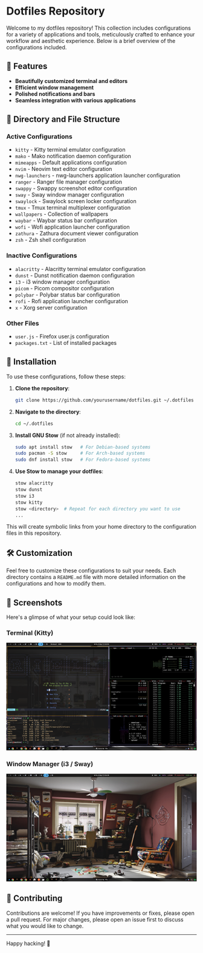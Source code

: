 # Dotfiles Repository

Welcome to my dotfiles repository! This collection includes configurations for a variety of applications and tools, meticulously crafted to enhance your workflow and aesthetic experience. Below is a brief overview of the configurations included.

## 🌟 Features

- **Beautifully customized terminal and editors**
- **Efficient window management**
- **Polished notifications and bars**
- **Seamless integration with various applications**

## 📂 Directory and File Structure

### Active Configurations

- `kitty` - Kitty terminal emulator configuration
- `mako` - Mako notification daemon configuration
- `mimeapps` - Default applications configuration
- `nvim` - Neovim text editor configuration
- `nwg-launchers` - nwg-launchers application launcher configuration
- `ranger` - Ranger file manager configuration
- `swappy` - Swappy screenshot editor configuration
- `sway` - Sway window manager configuration
- `swaylock` - Swaylock screen locker configuration
- `tmux` - Tmux terminal multiplexer configuration
- `wallpapers` - Collection of wallpapers
- `waybar` - Waybar status bar configuration
- `wofi` - Wofi application launcher configuration
- `zathura` - Zathura document viewer configuration
- `zsh` - Zsh shell configuration

### Inactive Configurations

- `alacritty` - Alacritty terminal emulator configuration
- `dunst` - Dunst notification daemon configuration
- `i3` - i3 window manager configuration
- `picom` - Picom compositor configuration
- `polybar` - Polybar status bar configuration
- `rofi` - Rofi application launcher configuration
- `x` - Xorg server configuration

### Other Files

- `user.js` - Firefox user.js configuration
- `packages.txt` - List of installed packages

## 🚀 Installation

To use these configurations, follow these steps:

1. **Clone the repository**:

   ```bash
   git clone https://github.com/yourusername/dotfiles.git ~/.dotfiles
   ```

2. **Navigate to the directory**:

   ```bash
   cd ~/.dotfiles
   ```

3. **Install GNU Stow** (if not already installed):

   ```bash
   sudo apt install stow   # For Debian-based systems
   sudo pacman -S stow     # For Arch-based systems
   sudo dnf install stow   # For Fedora-based systems
   ```

4. **Use Stow to manage your dotfiles**:
   ```bash
   stow alacritty
   stow dunst
   stow i3
   stow kitty
   stow <directory>  # Repeat for each directory you want to use
   ...
   ```

This will create symbolic links from your home directory to the configuration files in this repository.

## 🛠 Customization

Feel free to customize these configurations to suit your needs. Each directory contains a `README.md` file with more detailed information on the configurations and how to modify them.

## 📸 Screenshots

Here's a glimpse of what your setup could look like:

### Terminal (Kitty)

![Terminal](./screenshots/terminal.png)

### Window Manager (i3 / Sway)

![Window Manager](./screenshots/window_manager.png)

## 📝 Contributing

Contributions are welcome! If you have improvements or fixes, please open a pull request. For major changes, please open an issue first to discuss what you would like to change.

---

Happy hacking! 🚀
